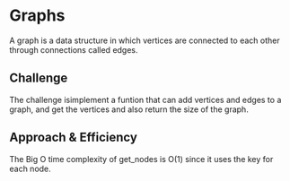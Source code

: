 # Graphs

A graph is a data structure in which vertices are connected to each other through connections called edges.

## Challenge

The challenge isimplement a funtion that can add vertices and edges to a graph, and get the vertices and also return the size of the graph.

## Approach & Efficiency

The Big O time complexity of get_nodes is O(1) since it uses the key for each node.
